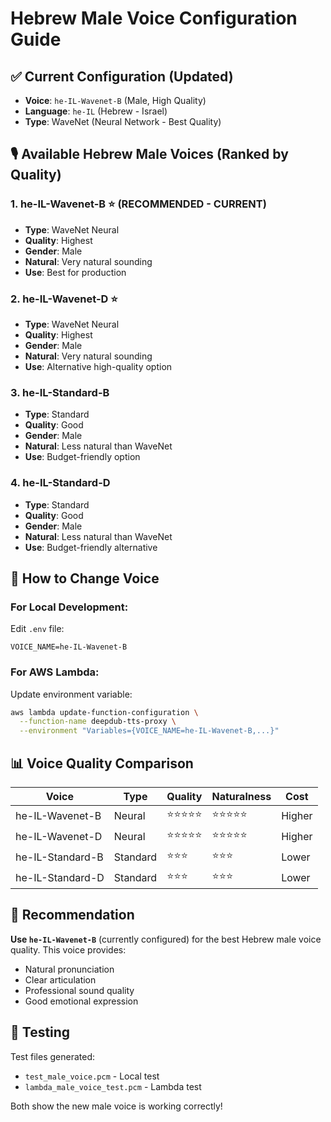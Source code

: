 # Hebrew Male Voice Configuration Guide

## ✅ Current Configuration (Updated)
- **Voice**: `he-IL-Wavenet-B` (Male, High Quality)
- **Language**: `he-IL` (Hebrew - Israel)
- **Type**: WaveNet (Neural Network - Best Quality)

## 🎙️ Available Hebrew Male Voices (Ranked by Quality)

### 1. he-IL-Wavenet-B ⭐ (RECOMMENDED - CURRENT)
- **Type**: WaveNet Neural
- **Quality**: Highest
- **Gender**: Male
- **Natural**: Very natural sounding
- **Use**: Best for production

### 2. he-IL-Wavenet-D ⭐
- **Type**: WaveNet Neural  
- **Quality**: Highest
- **Gender**: Male
- **Natural**: Very natural sounding
- **Use**: Alternative high-quality option

### 3. he-IL-Standard-B
- **Type**: Standard
- **Quality**: Good
- **Gender**: Male
- **Natural**: Less natural than WaveNet
- **Use**: Budget-friendly option

### 4. he-IL-Standard-D
- **Type**: Standard
- **Quality**: Good
- **Gender**: Male
- **Natural**: Less natural than WaveNet
- **Use**: Budget-friendly alternative

## 🔧 How to Change Voice

### For Local Development:
Edit `.env` file:
```
VOICE_NAME=he-IL-Wavenet-B
```

### For AWS Lambda:
Update environment variable:
```bash
aws lambda update-function-configuration \
  --function-name deepdub-tts-proxy \
  --environment "Variables={VOICE_NAME=he-IL-Wavenet-B,...}"
```

## 📊 Voice Quality Comparison

| Voice | Type | Quality | Naturalness | Cost |
|-------|------|---------|-------------|------|
| he-IL-Wavenet-B | Neural | ⭐⭐⭐⭐⭐ | ⭐⭐⭐⭐⭐ | Higher |
| he-IL-Wavenet-D | Neural | ⭐⭐⭐⭐⭐ | ⭐⭐⭐⭐⭐ | Higher |
| he-IL-Standard-B | Standard | ⭐⭐⭐ | ⭐⭐⭐ | Lower |
| he-IL-Standard-D | Standard | ⭐⭐⭐ | ⭐⭐⭐ | Lower |

## 🎯 Recommendation
**Use `he-IL-Wavenet-B`** (currently configured) for the best Hebrew male voice quality. This voice provides:
- Natural pronunciation
- Clear articulation
- Professional sound quality
- Good emotional expression

## 🧪 Testing
Test files generated:
- `test_male_voice.pcm` - Local test
- `lambda_male_voice_test.pcm` - Lambda test

Both show the new male voice is working correctly!
